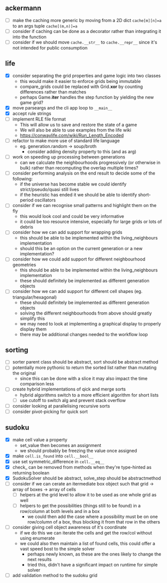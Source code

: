 ackermann
---------
- [ ] make the caching more generic by moving from a 2D dict `cache[m][n]=a` to an args tuple `cache[(m,n)]=a`
- [ ] consider if caching can be done as a decorator rather than integrating it into the function
- [ ] consider if we should move `cache.__str__` to `cache.__repr__` since it's not intended for public consumption

life
----
- [X] consider separating the grid properties and game logic into two classes
    - this would make it easier to enforce grids being immutable
    - compare_grids could be replaced with Grid.__xor__ by counting differences rather than matches
    - perhaps Game.__iter__ handles the step function by yielding the new game grid?
- [X] move parseargs and the cli app loop to `__main__`
- [X] accept rule strings
- [ ] implement RLE file format
    - This will allow us to save and restore the state of a game
    - We will also be able to use examples from the life wiki
    - https://conwaylife.com/wiki/Run_Length_Encoded
- [ ] refactor to make more use of standard life language
    - eg. generation.random -> soup/broth
        - consider adding density property to this (and as arg)
- [ ] work on speeding up processing between generations
    - can we calculate the neighbourhoods progressively (or otherwise in bulk) rather than recomputing the overlap multiple times?
- [ ] consider performing analysis on the end result to decide some of the following:
    - if the universe has become stable we could identify strict/pseudo/quasi still lives
    - if the heuristic has ended it we should be able to identify short-period oscillators
- [ ] consider if we can recognise small patterns and highlight them on the fly
    - this would look cool and could be very informative
    - it could be too resource intensive, especially for large grids or lots of debris
- [ ] consider how we can add support for wrapping grids
    - this should be able to be implemented within the living_neighbours implementation
    - should this be an option on the current generation or a new implementation?
- [ ] consider how we could add support for different neighbourhood geometries
    - this should be able to be implemented within the living_neighbours implementation
    - these should definitely be implemented as different generation objects
- [ ] consider how we can add support for different cell shapes (eg. triangular/hexagonal)
    - these should definitely be implemented as different generation objects
    - solving the different neighbourhoods from above should greatly simplify this
    - we may need to look at implementing a graphical display to properly display them
    - there may be additional changes needed to the workflow loop

sorting
-------
- [ ] sorter parent class should be abstract, sort should be abstract method
- [ ] potentially more pythonic to return the sorted list rather than mutating the original
    - since this can be done with a slice it may also impact the time comparison less
- [ ] create hybrid implementations of qick and merge sorts
    - hybrid algorithms switch to a more efficient algorithm for short lists
    - [ ] use cutoff to switch alg and prevent stack overflow
- [ ] consider looking at parallelising recursive sorts
- [ ] consider pivot-picking for quick sort

sudoku
------
- [X] make cell value a property
    - set_value then becomes an assignment
    - we should probably be freezing the value once assigned
- [X] make `cell.is_found` into `cell.__bool__`
- [X] use set symmetric_difference in `cell.__eq__`
- [X] check_ can be removed from methods when they're type-hinted as returning boolean
- [X] SudokuSolver should be abstract, solve_step should be abstractmethod
- [ ] consider if we can cerate an itermediate box object such that grid -> array of boxes -> array of cells
    - [ ] helpers at the grid level to allow it to be used as one whole grid as well
    - [ ] helpers to get the possibilities (things still to be found) in a row/column at both levels and in a box
        - we could then add the case where a possibility must be on one row/column of a box, thus blocking it from that row in the others
- [ ] consider giving cell object awareness of it's coordinate
    - if we do this we can iterate the cells and get the row/col without using enumerate
    - we could also then maintain a list of found cells, this could offer a vast speed bost to the simple solver
        - perhaps newly known, as these are the ones likely to change the next results
        - tried this, didn't have a significant impact on runtime for simple solver
- [ ] add validation method to the sudoku grid
